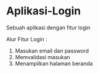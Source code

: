 # Aplikasi-Login
Sebuah aplikasi dengan fitur login

Alur Fitur Login :
1. Masukan email dan password
2. Memvalidasi masukan
3. Menampilkan halaman beranda

